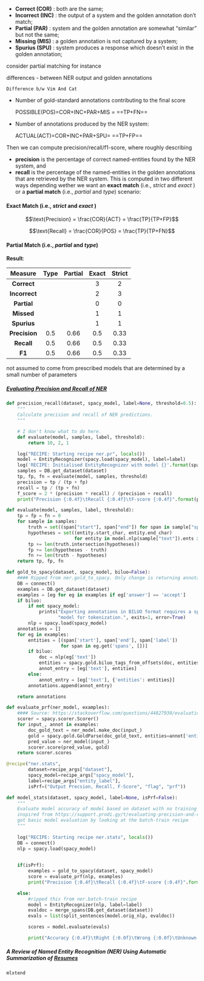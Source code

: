 

- **Correct (COR)** : both are the same;
- **Incorrect (INC)** : the output of a system and the golden annotation don’t match;
- **Partial (PAR)** : system and the golden annotation are somewhat “similar” but not the same;
- **Missing (MIS)** : a golden annotation is not captured by a system;
- **Spurius (SPU)** : system produces a response which doesn’t exist in the golden annotation;



consider partial matching for instance



differences - between NER output and golden annotations



```
Difference b/w Vim And Cat
```



- Number of gold-standard annotations contributing to the final score

  POSSIBLE(POS)=COR+INC+PAR+MIS = ==TP+FN==

- Number of annotations produced by the NER system:

  ACTUAL(ACT)=COR+INC+PAR+SPU= ==TP+FP==



Then we can compute precision/recall/f1-score, where roughly describing 

- **precision** is the percentage of correct named-entities found by the NER system, and 
- **recall** is the percentage of the named-entities in the golden annotations that are retrieved by the NER system. This is computed in two different ways depending wether we want an **exact match** (i.e., *strict* and *exact* ) or a **partial match** (i.e., *partial* and *type*) scenario:

#### **Exact Match** (i.e., *strict* and *exact* )

$$\text{Precision} = \frac{COR}{ACT} = \frac{TP}{TP+FP}$$

$$\text{Recall} = \frac{COR}{POS} = \frac{TP}{TP+FN}$$



#### **Partial Match** (i.e., *partial* and *type*)



**Result**:

|  **Measure**  | **Type** | **Partial** | **Exact** | **Strict** |
| :-----------: | :------: | :---------: | :-------: | :--------: |
|  **Correct**  |          |             |     3     |     2      |
| **Incorrect** |          |             |     2     |     3      |
|  **Partial**  |          |             |     0     |     0      |
|  **Missed**   |          |             |     1     |     1      |
|  **Spurius**  |          |             |     1     |     1      |
| **Precision** |   0.5    |    0.66     |    0.5    |    0.33    |
|  **Recall**   |   0.5    |    0.66     |    0.5    |    0.33    |
|    **F1**     |   0.5    |    0.66     |    0.5    |    0.33    |



not assumed to come from prescribed models that are determined by a small number of parameters





##### [Evaluating Precision and Recall of NER](https://support.prodi.gy/t/evaluating-precision-and-recall-of-ner/193)

```python
def precision_recall(dataset, spacy_model, label=None, threshold=0.5):
    """
    Calculate precision and recall of NER predictions.
    """

    # I don't know what to do here.
    def evaluate(model, samples, label, threshold):
        return 10, 2, 1

    log("RECIPE: Starting recipe ner.pr", locals())
    model = EntityRecognizer(spacy.load(spacy_model), label=label)
    log('RECIPE: Initialised EntityRecognizer with model {}'.format(spacy_model), model.nlp.meta)
    samples = DB.get_dataset(dataset)
    tp, fp, fn = evaluate(model, samples, threshold)
    precision = tp / (tp + fp)
    recall = tp / (tp + fn)
    f_score = 2 * (precision * recall) / (precision + recall)
    print("Precision {:0.4f}\tRecall {:0.4f}\tF-score {:0.4f}".format(precision, recall, f_score))
```



```python
def evaluate(model, samples, label, threshold):
    tp = fp = fn = 0
    for sample in samples:
        truth = set((span["start"], span["end"]) for span in sample["spans"] if span["label"] == label)
        hypotheses = set((entity.start_char, entity.end_char)
                         for entity in model.nlp(sample["text"]).ents if entity.label_ == label)
        tp += len(truth.intersection(hypotheses))
        fp += len(hypotheses - truth)
        fn += len(truth - hypotheses)
    return tp, fp, fn
```



```python
def gold_to_spacy(dataset, spacy_model, biluo=False):
    #### Ripped from ner.gold_to_spacy. Only change is returning annotations instead of printing or saving
    DB = connect()
    examples = DB.get_dataset(dataset)
    examples = [eg for eg in examples if eg['answer'] == 'accept']
    if biluo:
        if not spacy_model:
            prints("Exporting annotations in BILUO format requires a spaCy "
                   "model for tokenization.", exits=1, error=True)
        nlp = spacy.load(spacy_model)
    annotations = []
    for eg in examples:
        entities = [(span['start'], span['end'], span['label'])
                    for span in eg.get('spans', [])]
        if biluo:
            doc = nlp(eg['text'])
            entities = spacy.gold.biluo_tags_from_offsets(doc, entities)
            annot_entry = [eg['text'], entities]
        else:
            annot_entry = [eg['text'], {'entities': entities}]
        annotations.append(annot_entry)

    return annotations

def evaluate_prf(ner_model, examples):
    #### Source: https://stackoverflow.com/questions/44827930/evaluation-in-a-spacy-ner-model
    scorer = spacy.scorer.Scorer()
    for input_, annot in examples:
        doc_gold_text = ner_model.make_doc(input_)
        gold = spacy.gold.GoldParse(doc_gold_text, entities=annot['entities'])
        pred_value = ner_model(input_)
        scorer.score(pred_value, gold)
    return scorer.scores

@recipe("ner.stats",
        dataset=recipe_args["dataset"],
        spacy_model=recipe_args["spacy_model"],
        label=recipe_args["entity_label"],
        isPrf=("Output Precsion, Recall, F-Score", "flag", "prf"))

def model_stats(dataset, spacy_model, label=None, isPrf=False):
    """
    Evaluate model accuracy of model based on dataset with no training
    inspired from https://support.prodi.gy/t/evaluating-precision-and-recall-of-ner/193/2
    got basic model evaluation by looking at the batch-train recipe
    """
   
    log("RECIPE: Starting recipe ner.stats", locals())
    DB = connect()
    nlp = spacy.load(spacy_model)
    

    if(isPrf):
        examples = gold_to_spacy(dataset, spacy_model)
        score = evaluate_prf(nlp, examples)
        print("Precision {:0.4f}\tRecall {:0.4f}\tF-score {:0.4f}".format(score['ents_p'], score['ents_r'], score['ents_f']))

    else:
        #ripped this from ner.batch-train recipe
        model = EntityRecognizer(nlp, label=label)
        evaldoc = merge_spans(DB.get_dataset(dataset))
        evals = list(split_sentences(model.orig_nlp, evaldoc))

        scores = model.evaluate(evals)

        print("Accuracy {:0.4f}\tRight {:0.0f}\tWrong {:0.0f}\tUnknown {:0.0f}\tEntities {:0.0f}".format(scores['acc'], scores['right'],scores['wrong'],scores['unk'],scores['ents']))
```



##### A Review of Named Entity Recognition (NER) Using Automatic Summarization of [Resumes](https://towardsdatascience.com/a-review-of-named-entity-recognition-ner-using-automatic-summarization-of-resumes-5248a75de175)







```
mlxtend
```